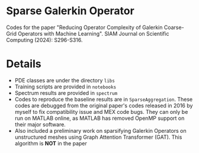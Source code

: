 # Sparse Galerkin Operator
Codes for the paper "Reducing Operator Complexity of Galerkin Coarse-Grid Operators with Machine Learning". SIAM Journal on Scientific Computing (2024): S296-S316.

# Details

- PDE classes are under the directory `libs`
- Training scripts are provided in `notebooks`
- Spectrum results are provided in `spectrum`
- Codes to reproduce the baseline results are in `SparseAggregation`. These codes are debugged from the original paper's codes released in 2016 by myself to fix compatibility issue and MEX code bugs. They can only be run on MATLAB online, as MATLAB has removed OpenMP support on their major software.
- Also included a preliminary work on sparsifying Galerkin Operators on unstructured meshes using Graph Attention Transformer (GAT). This algorithm is **NOT** in the paper
